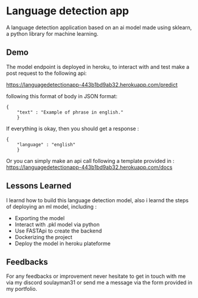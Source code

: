# Language detection app

A language detection application based on an ai model made using sklearn, a python library for machine learning.

## Demo

The model endpoint is deployed in heroku, to interact with and test make a post request to the following api:

https://languagedetectionapp-443b1bd9ab32.herokuapp.com/predict

following this format of body in JSON format:

    {
        "text" : "Example of phrase in english."
        }

If everything is okay, then you should get a response :

    {
        "language" : "english"
        }

Or you can simply make an api call following a template provided in :
https://languagedetectionapp-443b1bd9ab32.herokuapp.com/docs

## Lessons Learned

I learnd how to build this language detection model, also i learnd the steps of deploying an ml model, including :

- Exporting the model
- Interact with .pkl model via python
- Use FASTApi to create the backend
- Dockerizing the project
- Deploy the model in heroku plateforme

## Feedbacks

For any feedbacks or improvement never hesitate to get in touch with me via my discord soulayman31 or send me a message via the form provided in my portfolio.

